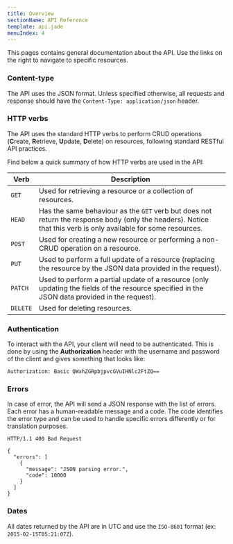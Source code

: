 ```yaml
---
title: Overview
sectionName: API Reference
template: api.jade
menuIndex: 4
---
```


This pages contains general documentation about the API. Use the links on the
right to navigate to specific resources.


### Content-type

The API uses the JSON format. Unless specified otherwise, all requests and 
response should have the `Content-Type: application/json` header.


### HTTP verbs

The API uses the standard HTTP verbs to perform CRUD operations (**C**reate, 
**R**etrieve, **U**pdate, **D**elete) on resources, following standard RESTful
API practices.

Find below a quick summary of how HTTP verbs are used in the API:

| Verb     | Description |
|----------|--------
| `GET`    | Used for retrieving a resource or a collection of resources.
| `HEAD`   | Has the same behaviour as the `GET` verb but does not return the response body (only the headers). Notice that this verb is only available for some resources.
| `POST`   | Used for creating a new resource or performing a non-CRUD operation on a resource.
| `PUT`    | Used to perform a full update of a resource (replacing the resource by the JSON data provided in the request).
| `PATCH`  | Used to perform a partial update of a resource (only updating the fields of the resource specified in the JSON data provided in the request).
| `DELETE` | Used for deleting resources.


### Authentication

To interact with the API, your client will need to be authenticated. This is done by using the **Authorization** header with the username and password of the client and gives something that looks like:

	Authorization: Basic QWxhZGRpbjpvcGVuIHNlc2FtZQ==


### Errors

In case of error, the API will send a JSON response with the list of errors. 
Each error has a human-readable message and a code. The code identifies the 
error type and can be used to handle specific errors differently or for 
translation purposes.


```
HTTP/1.1 400 Bad Request
 
{
  "errors": [
    { 
      "message": "JSON parsing error.",
      "code": 10000
    }
  ]
}
```

### Dates

All dates returned by the API are in UTC and use the `ISO-8601` format (ex: 
`2015-02-15T05:21:07Z`).
